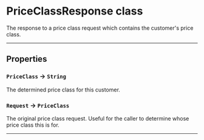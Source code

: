 # PriceClassResponse class

The response to a price class request which contains the customer's price class.

---
## Properties

### `PriceClass` → `String`

The determined price class for this customer.

### `Request` → `PriceClass`

The original price class request. Useful for the caller to determine whose price class this is for.

---
